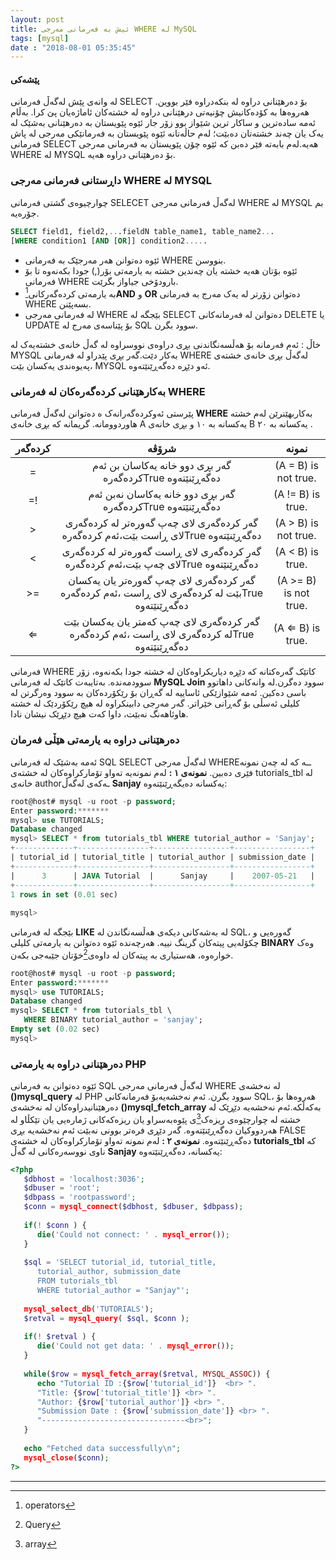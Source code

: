 ```yaml
---
layout: post
title: ئیش بە فەرمانی مەرجی WHERE لە MySQL
tags: [mysql]
date : "2018-08-01 05:35:45"
---
```


#### پێشەکی

لە وانەی پێش لەگەڵ فەرمانی SELECT بۆ دەرهێنانی دراوە لە بنکەدراوە فێر بووین. هەروەها بە کۆدەکانیش چۆنیەتی درهێنانی دراوە لە خشتەکان ئاماژەیان پێ کرا. بەڵام ئەمە سادەترین و ساکار ترین شێواز بوو زۆر جار ئێوە پێویستان بە دەرهێنانی بەشێک لە یەک یان چەند خشتەتان دەبێت؛ لەم حاڵەتانە ئێوە پێویستان بە فەرمانێکی مەرجی لە پاش فەرمانی SELECT هەیە.لەم بابەتە فێر دەبن کە ئێوە چۆن پێویستان بە فەرمانی مەرجی WHERE لە MYSQL بۆ دەرهێنانی دراوە هەیە.

### داڕستانی فەرمانی مەرجی WHERE لە MYSQL

چوارچیوەی گشتی فەرمانی SELECET لەگەڵ فەرمانی مەرجی WHERE لە MYSQL بم جۆرەیە.

```sql
SELECT field1, field2,...fieldN table_name1, table_name2...
[WHERE condition1 [AND [OR]] condition2.....
```



- ئێوە دەتوانن هەر مەرجێک بە فەرمانی WHERE بنووسن.
- ئێوە بۆتان هەیە خشتە یان چەندین خشتە بە یارمەتی بۆر(,) جودا بکەنەوە تا بۆ فەرمانی WHERE بارودۆخی جیاواز بگرێت.
- بە یارمەتی کرده‌گه‌رکانی[^1]**AND** و **OR** دەتوانن زۆرتر لە یەک مەرج بە فەرمانی WHERE بسەپێنن.
- لە فەرمانی مەرجی WHERE بێجگە لە SELECT دەتوانن لە فەرمانەکانی DELETE یا UPDATE بۆ پێناسەی مەرج لە SQL سوود بگرن.

خاڵ : ئەم فەرمانە بۆ هەڵسەنگاندنی بڕی دراوەی نووسراوە لە گەڵ خانەی خشتەیەک لە MYSQL بەکار دێت.گەر بڕی پێدراو لە فەرمانی WHERE لەگەڵ بڕی خانەی خشتەی پەیوەندی یەکسان بێت، MYSQL ئەو دێڕە دەگەڕێنێتەوە.

### بەکارهێنانی کردەگەرەکان لە فەرمانی WHERE

پێرستی ئەوکردەگەرانەک ە دەتوانن لەگەڵ فەرمانی **WHERE** بەکاربهێنرێن لەم خشتە هاوردوومانە. گریمانە کە بڕی خانەی A یەکسانە بە ١٠ و بڕی خانەی B یەکسانە بە ٢٠ .

| کردەگەر |                            شرۆڤە                             |         نمونە         |
| :-----: | :----------------------------------------------------------: | :-------------------: |
|    =    |  گەر بڕی دوو خانە یەکاسان بن ئەم کردەگەرەTrue دەگەڕێنێتەوە   | (A = B) is not true.  |
|   =!    | گەر بڕی دوو خانە یەکاسان نەبن ئەم کردەگەرەTrue دەگەڕێنێتەوە  |   (A != B) is true.   |
|    >    | گەر کردەگەری لای چەپ گەورەتر لە کردەگەری لای ڕاست بێت،ئەم کردەگەرەTrue دەگەڕێنێتەوە | (A > B) is not true.  |
|    <    | گەر کردەگەری لای ڕاست گەورەتر لە کردەگەری لای چەپ بێت،ئەم کردەگەرەTrue دەگەڕێنێتەوە |   (A < B) is true.    |
|   >=    | گەر کردەگەری لای چەپ گەورەتر یان یەکسان بێت لە کردەگەری لای ڕاست ،ئەم کردەگەرەTrue دەگەڕێنێتەوە | (A >= B) is not true. |
|    ⇐    | گەر کردەگەری لای چەپ کەمتر یان یەکسان بێت لە کردەگەری لای ڕاست ،ئەم کردەگەرەTrue دەگەڕێنێتەوە |   (A ⇐ B) is true.    |

فەرمانی WHERE کاتێک گەرەکتانە کە دێڕە دیاریکراوەکان لە خشتە جودا بکەنەوە، زۆر سوودمەندە. بەتایبەت کاتێک لە فەرمانی **MySQL Join** سوود دەگرن.لە وانەکانی داهاتوو باسی دەکین.
ئەمە شێوازێکی ئاساییە لە گەڕان بۆ رێکۆردەکان بە سوود وەرگرتن لە کلیلی ئەسڵی بۆ گەڕانی خێراتر.
گەر مەرجی دابینکراوە لە هیچ رێکۆردێک لە خشتە هاوئاهەنگ نەبێت، داوا کەت هیچ دێڕێک نیشان نادا.

### دەرهێنانی دراوە بە یارمەتی هێڵی فەرمان

ئەمە بەشێک لە فەرمانی SQL SELECT لەگەڵ مەرجی WHEREــە کە لە چەن نمونە فێری دەبین.
**نمونەی ١ :**
لەم نمونەیە تەواو تۆمارکراوەکان لە خشتەی tutorials_tbl لە خانەی authorـەکەی لەگەڵ **Sanjay** یەکسانە دەیگەڕێنێتەوە:

```sql
root@host# mysql -u root -p password;
Enter password:*******
mysql> use TUTORIALS;
Database changed
mysql> SELECT * from tutorials_tbl WHERE tutorial_author = 'Sanjay';
+-------------+----------------+-----------------+-----------------+
| tutorial_id | tutorial_title | tutorial_author | submission_date |
+-------------+----------------+-----------------+-----------------+
|      3      | JAVA Tutorial  |      Sanjay     |    2007-05-21   |      
+-------------+----------------+-----------------+-----------------+
1 rows in set (0.01 sec)
 
mysql>
```

بێجگە لە فەرمانی **LIKE** لە بەشەکانی دیکەی هەڵسەنگاندن لە SQL، گەورەیی و چکۆلەیی پیتەکان گرینگ نییە.
هەرچەندە ئێوە دەتوانن بە یارمەتی کلیلی **BINARY** وەک خوارەوە، هەستیاری بە پیتەکان لە داوەی[^2]خۆتان جێبەجی بکەن.

```sql
root@host# mysql -u root -p password;
Enter password:*******
mysql> use TUTORIALS;
Database changed
mysql> SELECT * from tutorials_tbl \
   WHERE BINARY tutorial_author = 'sanjay';
Empty set (0.02 sec)
mysql>
```



### دەرهێنانی دراوە بە یارمەتی PHP

ئێوە دەتوانن بە فەرمانی SQL لەگەڵ فەرمانی مەرجی WHERE لە نەخشەی **()mysql_query** لە PHP سوود بگرن. ئەم نەخشەیەبۆ فەرمانەکانی SQL، هەروەها بۆ دەرهێنانیدراوەکان لە نەخشەی **()mysql_fetch_array** بەکەڵکە.ئەم نەخشەیە دێڕێک لە خشتە لە چوارچێوەی ریزەک[^3]ی پێوەبەسراو یان ریزەکەکانی ژمارەیی یان تێکڵاو لە هەردووکیان دەگەڕێنێتەوە.
گەر دێڕی فرەتر بوونی نەبێت ئەم نەخشەیە بڕی FALSE دەگەڕێنێتەوە.
**نمونەی ٢ :**
لەم نمونە تەواو تۆمارکراوەکان لە خشتەی **tutorials_tbl** کە ناوی نووسەرەکانی لە گەڵ **Sanjay** یەکسانە، دەگەڕێنێتەوە:

```php
<?php
   $dbhost = 'localhost:3036';
   $dbuser = 'root';
   $dbpass = 'rootpassword';
   $conn = mysql_connect($dbhost, $dbuser, $dbpass);
 
   if(! $conn ) {
      die('Could not connect: ' . mysql_error());
   }
 
   $sql = 'SELECT tutorial_id, tutorial_title, 
      tutorial_author, submission_date
      FROM tutorials_tbl
      WHERE tutorial_author = "Sanjay"';
 
   mysql_select_db('TUTORIALS');
   $retval = mysql_query( $sql, $conn );
 
   if(! $retval ) {
      die('Could not get data: ' . mysql_error());
   }
 
   while($row = mysql_fetch_array($retval, MYSQL_ASSOC)) {
      echo "Tutorial ID :{$row['tutorial_id']}  <br> ".
      "Title: {$row['tutorial_title']} <br> ".
      "Author: {$row['tutorial_author']} <br> ".
      "Submission Date : {$row['submission_date']} <br> ".
      "--------------------------------<br>";
   } 
 
   echo "Fetched data successfully\n";
   mysql_close($conn);
?>
```

------

[^1]:operators
[^2]:Query
[^3]:array 




